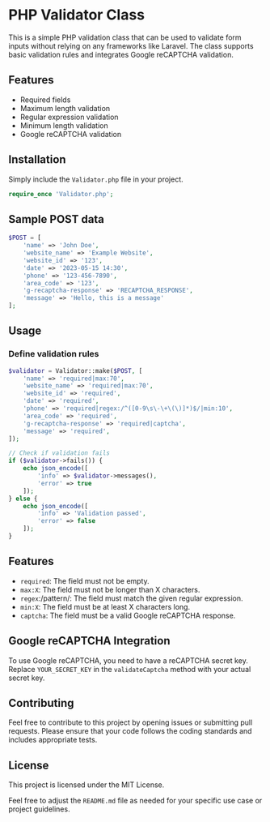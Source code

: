 # PHP Validator Class

This is a simple PHP validation class that can be used to validate form inputs without relying on any frameworks like Laravel. The class supports basic validation rules and integrates Google reCAPTCHA validation.

## Features

- Required fields
- Maximum length validation
- Regular expression validation
- Minimum length validation
- Google reCAPTCHA validation

## Installation

Simply include the `Validator.php` file in your project.

```php
require_once 'Validator.php';
```

## Sample POST data
```php
$POST = [
    'name' => 'John Doe',
    'website_name' => 'Example Website',
    'website_id' => '123',
    'date' => '2023-05-15 14:30',
    'phone' => '123-456-7890',
    'area_code' => '123',
    'g-recaptcha-response' => 'RECAPTCHA_RESPONSE',
    'message' => 'Hello, this is a message'
];
```

## Usage
### Define validation rules
```php
$validator = Validator::make($POST, [
    'name' => 'required|max:70',
    'website_name' => 'required|max:70',
    'website_id' => 'required',
    'date' => 'required',
    'phone' => 'required|regex:/^([0-9\s\-\+\(\)]*)$/|min:10',
    'area_code' => 'required',
    'g-recaptcha-response' => 'required|captcha',
    'message' => 'required',
]);

// Check if validation fails
if ($validator->fails()) {
    echo json_encode([
        'info' => $validator->messages(),
        'error' => true
    ]);
} else {
    echo json_encode([
        'info' => 'Validation passed',
        'error' => false
    ]);
}
```

## Features

- `required`: The field must not be empty.
- `max:X`: The field must not be longer than X characters.
- `regex`:/pattern/: The field must match the given regular expression.
- `min:X`: The field must be at least X characters long.
- `captcha`: The field must be a valid Google reCAPTCHA response.

## Google reCAPTCHA Integration

To use Google reCAPTCHA, you need to have a reCAPTCHA secret key. Replace `YOUR_SECRET_KEY` in the `validateCaptcha` method with your actual secret key.

## Contributing

Feel free to contribute to this project by opening issues or submitting pull requests. Please ensure that your code follows the coding standards and includes appropriate tests.

## License

This project is licensed under the MIT License.

Feel free to adjust the `README.md` file as needed for your specific use case or project guidelines.